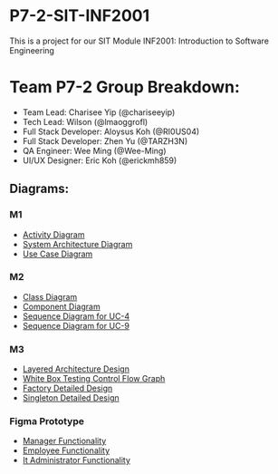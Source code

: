 # P7-2-SIT-INF2001
This is a project for our SIT Module INF2001: Introduction to Software Engineering

<h1><b> Team P7-2  Group Breakdown: </b></h1>
<ul>
<li> Team Lead: Charisee Yip (@chariseeyip) </li>
<li> Tech Lead: Wilson (@lmaoggrofl)</li>
<li> Full Stack Developer: Aloysus Koh (@RI0US04) </li>
<li> Full Stack Developer: Zhen Yu (@TARZH3N)</li>
<li> QA Engineer: Wee Ming (@Wee-Ming)</li>
<li> UI/UX Designer:  Eric Koh (@erickmh859)</li>
</ul>

<h2><b> Diagrams: </b></h2>
<h3>M1</h3>
<ul>
  <li><a href="/M1/Activity%20Diagram.jpg">Activity Diagram</a></li>
  <li><a href="/M1/System%20Architecture%20Diagram.jpg">System Architecture Diagram</a></li>
  <li><a href="/M1/Use%20Case%20Diagram.jpg">Use Case Diagram</a></li>
</ul>

<h3>M2</h3>
<ul>
  <li><a href="/M2/Class%20Diagram.png">Class Diagram</a></li>
  <li><a href="/M2/Component%20Diagram.png">Component Diagram</a></li>
  <li><a href="/M2/Sequence%20Diagram%20for%20UC-4.png">Sequence Diagram for UC-4</a></li>
  <li><a href="/M2/Sequence%20Diagram%20for%20UC-9.png">Sequence Diagram for UC-9</a></li>
</ul>

<h3>M3</h3>
<ul>
  <li><a href="/M3/Architecture%20Design.png">Layered Architecture Design</a></li>
  <li><a href="/M3/Control%20Flow%20Graph.png">White Box Testing Control Flow Graph</a></li>
  <li><a href="/M3/Factory%20Detailed%20Design.png">Factory Detailed Design</a></li>
  <li><a href="/M3/Singleton%20Detailed%20Design.png">Singleton Detailed Design</a></li>
</ul>

<h3>Figma Prototype</h3>
<ul>
  <li><a href="">Manager Functionality</a></li>
  <li><a href="">Employee Functionality</a></li>
  <li><a href="">It Administrator Functionality</a></li>
</ul>
